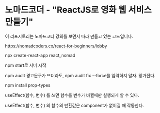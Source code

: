 # 노마드코더 - "ReactJS로 영화 웹 서비스 만들기"

이 리포지토리는 노마드코더 강의를 보면서 따라 만들고 있는 코드입니다.

https://nomadcoders.co/react-for-beginners/lobby

npx create-react-app react_nomad

npm start로 서버 시작

npm audit 경고문구가 뜨더라도, npm audit fix --force를 입력하지 말자. 망가진다.

npm install prop-types

useEffect(함수, 변수) 를 쓰면 함수를 변수가 바뀔때만 실행되게 할 수 있다.

useEffect(함수, 변수) 의 함수의 반환값은 component가 없어질 때 작동한다.
